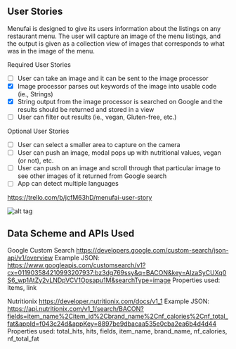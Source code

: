 ## User Stories
Menufai is designed to give its users information about the listings on any restaurant menu. The user will capture an image of the menu listings, and the output is given as a collection view of images that corresponds to what was in the image of the menu.  

Required User Stories

- [ ] User can take an image and it can be sent to the image processor
- [x] Image processor parses out keywords of the image into usable code (ie., Strings)
- [x] String output from the image processor is searched on Google and the results should be returned and stored in a view
- [ ] User can filter out results (ie., vegan, Gluten-free, etc.)

Optional User Stories

- [ ] User can select a smaller area to capture on the camera
- [ ] User can push an image, modal pops up with nutritional values, vegan (or not), etc.
- [ ] User can push on an image and scroll through that particular image to see other images of it returned from Google search
- [ ] App can detect multiple languages

https://trello.com/b/jcfM63hD/menufai-user-story

![alt tag](http://imgur.com/3MOLG8G.jpg "A draw up")

## Data Scheme and APIs Used
Google Custom Search
https://developers.google.com/custom-search/json-api/v1/overview
Example JSON:
https://www.googleapis.com/customsearch/v1?cx=011903584210993207937:bz3dg769ssy&q=BACON&key=AIzaSyCUXq0S6_wp1AtZy2vLNDpVCV1Opsapu1M&searchType=image
Properties used: items, link

Nutritionix
https://developer.nutritionix.com/docs/v1_1
Example JSON:
https://api.nutritionix.com/v1_1/search/BACON?fields=item_name%2Citem_id%2Cbrand_name%2Cnf_calories%2Cnf_total_fat&appId=f043c24d&appKey=8897be9dbacaa535e0cba2ea6b4d4d44
Properties used: total_hits, hits, fields, item_name, brand_name, nf_calories, nf_total_fat